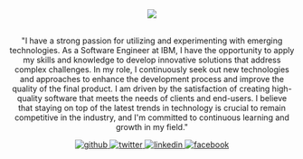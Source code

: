 <div align="center"><img src="https://media0.giphy.com/media/v1.Y2lkPTc5MGI3NjExNzQ0YWY1NWZiMmQ2NWQ4ZjMwYjc1OTQwZjc2NDVjMDA5N2UyNzM2NiZjdD1n/4cQicieDfKTmm4IFRC/giphy.gif" align="center" /></div>

<br>
<p align="center">
"I have a strong passion for utilizing and experimenting with emerging technologies. As a Software Engineer at IBM, I have the opportunity to apply my skills and knowledge to develop innovative solutions that address complex challenges. In my role, I continuously seek out new technologies and approaches to enhance the development process and improve the quality of the final product. I am driven by the satisfaction of creating high-quality software that meets the needs of clients and end-users. I believe that staying on top of the latest trends in technology is crucial to remain competitive in the industry, and I'm committed to continuous learning and growth in my field."
</p>


<div align="center">
<a href="https://github.com/brun3y" target="_blank">
<img src=https://img.shields.io/badge/github-%2324292e.svg?&style=for-the-badge&logo=github&logoColor=white alt=github style="margin-bottom: 5px;" />
</a>
<a href="https://twitter.com/brun3y" target="_blank">
<img src=https://img.shields.io/badge/twitter-%2300acee.svg?&style=for-the-badge&logo=twitter&logoColor=white alt=twitter style="margin-bottom: 5px;" />
</a>
<a href="https://linkedin.com/in/bruney" target="_blank">
<img src=https://img.shields.io/badge/linkedin-%231E77B5.svg?&style=for-the-badge&logo=linkedin&logoColor=white alt=linkedin style="margin-bottom: 5px;" />
</a>
<a href="https://www.facebook.com/Brun3y" target="_blank">
<img src=https://img.shields.io/badge/facebook-%232E87FB.svg?&style=for-the-badge&logo=facebook&logoColor=white alt=facebook style="margin-bottom: 5px;" />
</a> 
</div>  
